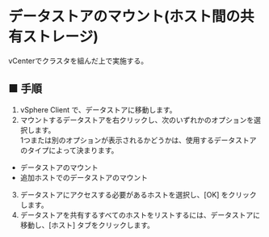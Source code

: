 # データストアのマウント(ホスト間の共有ストレージ)
vCenterでクラスタを組んだ上で実施する。
## ■ 手順
1. vSphere Client で、データストアに移動します。
2. マウントするデータストアを右クリックし、次のいずれかのオプションを選択します。  
1つまたは別のオプションが表示されるかどうかは、使用するデータストアのタイプによって決まります。
  - データストアのマウント
  - 追加ホストでのデータストアのマウント

3. データストアにアクセスする必要があるホストを選択し、[OK] をクリックします。
4. データストアを共有するすべてのホストをリストするには、データストアに移動し、[ホスト] タブをクリックします。

